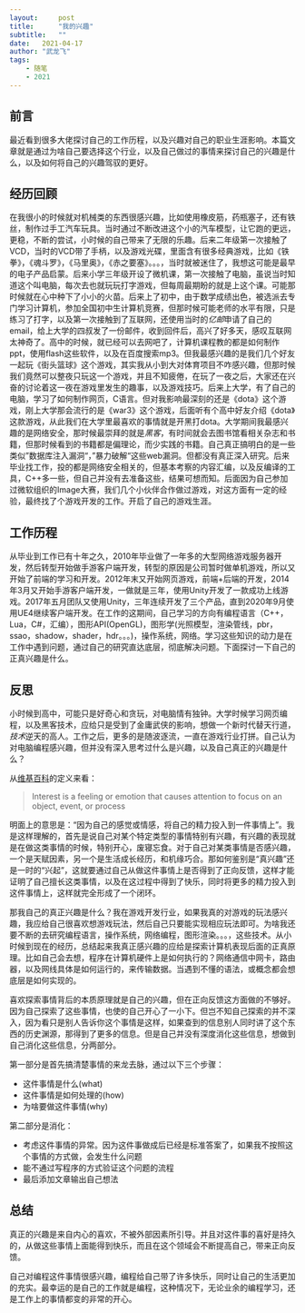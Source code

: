 ```yaml
---
layout:     post
title:      "我的兴趣"
subtitle:   "" 
date:   2021-04-17
author: "武龙飞"
tags:
    - 随笔
    - 2021
---
```


## 前言
最近看到很多大佬探讨自己的工作历程，以及兴趣对自己的职业生涯影响。本篇文章就是通过为啥自己要选择这个行业，以及自己做过的事情来探讨自己的兴趣是什么，以及如何将自己的兴趣驾驭的更好。

## 经历回顾
在我很小的时候就对机械类的东西很感兴趣，比如使用橡皮筋，药瓶塞子，还有铁丝，制作过手工汽车玩具。当时通过不断改进这个小的汽车模型，让它跑的更远，更稳，不断的尝试，小时候的自己带来了无限的乐趣。后来二年级第一次接触了VCD，当时的VCD带了手柄，以及游戏光碟，里面含有很多经典游戏，比如《铁拳》，《魂斗罗》，《马里奥》，《赤之要塞》。。。，当时就被迷住了，我想这可能是最早的电子产品启蒙。后来小学三年级开设了微机课，第一次接触了电脑，虽说当时知道这个叫电脑，每次去也就玩玩打字游戏，但每周最期盼的就是上这个课。可能那时候就在心中种下了小小的火苗。后来上了初中，由于数学成绩出色，被选派去专门学习计算机，参加全国初中生计算机竞赛，但那时候可能老师的水平有限，只是练习了打字，以及第一次接触到了互联网，还使用当时的*亿邮*申请了自己的email，给上大学的四叔发了一份邮件，收到回件后，高兴了好多天，感叹互联网太神奇了。高中的时候，就已经可以去网吧了，计算机课程教的都是如何制作ppt，使用flash这些软件，以及在百度搜索mp3。但我最感兴趣的是我们几个好友一起玩《街头篮球》这个游戏，其实我从小到大对体育项目不咋感兴趣，但那时候我们竟然可以整夜只玩这一个游戏，并且不知疲倦，在玩了一夜之后，大家还在兴奋的讨论着这一夜在游戏里发生的趣事，以及游戏技巧。后来上大学，有了自己的电脑，学习了如何制作网页，C语言。但对我影响最深刻的还是《dota》这个游戏，刚上大学那会流行的是《war3》这个游戏，后面听有个高中好友介绍《dota》这款游戏，从此我们在大学里最喜欢的事情就是开黑打dota。大学期间我最感兴趣的是网络安全，那时候最崇拜的就是*黑客*，有时间就会去图书馆看相关杂志和书籍，但那时候看到的书籍都是偏理论，而少实践的书籍。自己真正搞明白的是一些类似”数据库注入漏洞“，”暴力破解“这些web漏洞。但都没有真正深入研究。后来毕业找工作，投的都是网络安全相关的，但基本考察的内容汇编，以及反编译的工具，C++多一些，但自己并没有去准备这些，结果可想而知。后面因为自己参加过微软组织的Image大赛，我们几个小伙伴合作做过游戏，对这方面有一定的经验，最终找了个游戏开发的工作。开启了自己的游戏生涯。

## 工作历程
从毕业到工作已有十年之久，2010年毕业做了一年多的大型网络游戏服务器开发，然后转型开始做手游客户端开发，转型的原因是公司暂时做单机游戏，所以又开始了前端的学习和开发。2012年末又开始网页游戏，前端+后端的开发，2014年3月又开始手游客户端开发，一做就是三年，使用Unity开发了一款成功上线游戏。2017年五月团队又使用Unity，三年连续开发了三个产品，直到2020年9月使用UE4继续客户端开发。在工作的这期间，自己学习的方向有编程语言（C++，Lua，C#，汇编），图形API(OpenGL)，图形学(光照模型，渲染管线，pbr，ssao，shadow，shader，hdr。。。)，操作系统，网络。学习这些知识的动力是在工作中遇到问题，通过自己的研究直达底层，彻底解决问题。下面探讨一下自己的正真兴趣是什么。

## 反思
小时候到高中，可能只是好奇心和贪玩，对电脑情有独钟。大学时候学习网页编程，以及黑客技术，应给只是受到了金庸武侠的影响，想做一个新时代替天行道，*技术*逆天的高人。工作之后，更多的是随波逐流，一直在游戏行业打拼。自己认为对电脑编程感兴趣，但并没有深入思考过什么是兴趣，以及自己真正的兴趣是什么？

从[维基百科](https://en.wikipedia.org/wiki/Interest_(emotion))的定义来看：

> Interest is a feeling or emotion that causes attention to focus on an object, event, or process

明面上的意思是：“因为自己的感觉或情感，将自己的精力投入到一件事情上”。我是这样理解的，首先是说自己对某个特定类型的事情特别有兴趣，有兴趣的表现就是在做这类事情的时候，特别开心，废寝忘食。对于自己对某类事情是否感兴趣，一个是天赋因素，另一个是生活成长经历，和机缘巧合。那如何鉴别是“真兴趣”还是一时的“兴起”，这就要通过自己从做这件事情上是否得到了正向反馈，这样才能证明了自己擅长这类事情，以及在这过程中得到了快乐，同时将更多的精力投入到这件事情上，这样就完全形成了一个闭环。

那我自己的真正兴趣是什么？我在游戏开发行业，如果我真的对游戏的玩法感兴趣，我应给自己很喜欢想游戏玩法，然后自己只要能实现相应玩法即可。为啥我还要不断的去研究编程语言，操作系统，网络编程，图形渲染。。。，这些技术。从小时候到现在的经历，总结起来我真正感兴趣的应给是探索计算机表现后面的正真原理。比如自己会去想，程序在计算机硬件上是如何执行的？网络通信中网卡，路由器，以及网线具体是如何运行的，来传输数据。当遇到不懂的语法，或概念都会想底层是如何实现的。

喜欢探索事情背后的本质原理就是自己的兴趣，但在正向反馈这方面做的不够好。因为自己探索了这些事情，也使的自己开心了一小下。但岂不知自己探索的并不深入，因为看只是别人告诉你这个事情是这样，如果查到的信息别人同时讲了这个东西的历史渊源，那得到了更多的信息。但是自己并没有深度消化这些信息，想做到自己消化这些信息，分两部分。

第一部分是首先搞清楚事情的来龙去脉，通过以下三个步骤：

* 这件事情是什么(what)
* 这件事情是如何处理的(how)
* 为啥要做这件事情(why)

第二部分是消化：

* 考虑这件事情的异常。因为这件事做成后已经是标准答案了，如果我不按照这个事情的方式做，会发生什么问题
* 能不通过写程序的方式验证这个问题的流程
* 最后添加文章输出自己想法

## 总结
真正的兴趣是来自内心的喜欢，不被外部因素所引导。并且对这件事的喜好是持久的，从做这些事情上面能得到快乐，而且在这个领域会不断提高自己，带来正向反馈。

自己对编程这件事情很感兴趣，编程给自己带了许多快乐，同时让自己的生活更加的充实。最幸运的是自己的工作就是编程，这种情况下，无论业余的编程学习，还是工作上的事情都变的非常的开心。